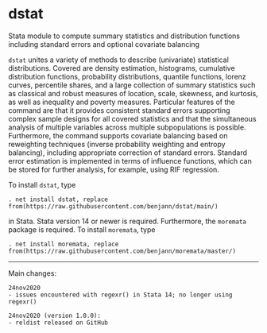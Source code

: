 # dstat
Stata module to compute summary statistics and distribution functions including 
standard errors and optional covariate balancing

`dstat` unites a variety of methods to describe (univariate)
statistical distributions. Covered are density estimation, histograms,
cumulative distribution functions, probability distributions, quantile
functions, lorenz curves, percentile shares, and a large collection
of summary statistics such as classical and robust measures of location, scale,
skewness, and kurtosis, as well as inequality and poverty measures. Particular
features of the command are that it provides consistent standard errors
supporting complex sample designs for all covered statistics and that the
simultaneous analysis of multiple variables across multiple subpopulations is
possible. Furthermore, the command supports covariate balancing based on
reweighting techniques (inverse probability weighting and entropy balancing),
including appropriate correction of standard errors. Standard error estimation
is implemented in terms of influence functions, which can be stored 
for further analysis, for example, using RIF regression.

To install `dstat`, type

    . net install dstat, replace from(https://raw.githubusercontent.com/benjann/dstat/main/)

in Stata. Stata version 14 or newer is required. Furthermore, the `moremata` 
package is required. To install `moremata`, type

    . net install moremata, replace from(https://raw.githubusercontent.com/benjann/moremata/master/)

---

Main changes:

    24nov2020
    - issues encountered with regexr() in Stata 14; no longer using regexr()

    24nov2020 (version 1.0.0):
    - reldist released on GitHub

